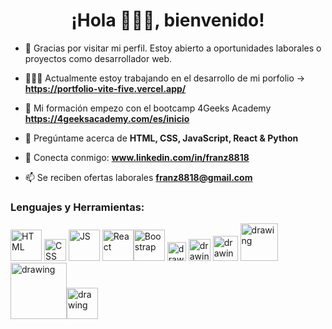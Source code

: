 <h1 align="center">¡Hola 🙋🏻‍♂️, bienvenido!</h1>

- 👀 Gracias por visitar mi perfil. Estoy abierto a oportunidades laborales o proyectos como desarrollador web.

- 👨🏻‍💻 Actualmente estoy trabajando en el desarrollo de mi porfolio ->  **https://portfolio-vite-five.vercel.app/**

- 🌱 Mi formación empezo con el bootcamp 4Geeks Academy **https://4geeksacademy.com/es/inicio**

- 💬 Pregúntame acerca de **HTML, CSS, JavaScript, React & Python** 

- 💼 Conecta conmigo: **www.linkedin.com/in/franz8818** 

- 📫 Se reciben ofertas laborales **franz8818@gmail.com**

### Lenguajes y Herramientas: 
<img src="https://upload.wikimedia.org/wikipedia/commons/thumb/6/61/HTML5_logo_and_wordmark.svg/512px-HTML5_logo_and_wordmark.svg.png" alt="HTML" width="50"/> <img src="https://upload.wikimedia.org/wikipedia/commons/thumb/d/d5/CSS3_logo_and_wordmark.svg/1452px-CSS3_logo_and_wordmark.svg.png" alt="CSS" width="35"/> <img src="https://upload.wikimedia.org/wikipedia/commons/9/99/Unofficial_JavaScript_logo_2.svg" alt="JS" width="50"/> <img src="https://upload.wikimedia.org/wikipedia/commons/thumb/a/a7/React-icon.svg/2300px-React-icon.svg.png" alt="React" width="50"/><img src="https://upload.wikimedia.org/wikipedia/commons/thumb/b/b2/Bootstrap_logo.svg/1280px-Bootstrap_logo.svg.png" alt="Boostrap" width="50"/>
<img src="https://cdn.freebiesupply.com/logos/large/2x/figma-1-logo-png-transparent.png" alt="drawing" width="30"/>
<img src="https://upload.wikimedia.org/wikipedia/commons/thumb/7/7b/Adobe_Systems_logo_and_wordmark.svg/1477px-Adobe_Systems_logo_and_wordmark.svg.png" alt="drawing" width="35"/>
<img src="https://upload.wikimedia.org/wikipedia/commons/thumb/c/c3/Python-logo-notext.svg/1200px-Python-logo-notext.svg.png" alt="drawing" width="40"/>
<img src="https://play-lh.googleusercontent.com/keVVojxW-b11NTKWZg8GulfLlhqBpATvqGFViblYsI0fxW_8a0sIPgyRlB94Gu1AQMY" alt="drawing" width="60"/>
<img src="https://upload.wikimedia.org/wikipedia/commons/8/87/Sql_data_base_with_logo.png" alt="drawing" width="90"/><img src="https://uxwing.com/wp-content/themes/uxwing/download/brands-and-social-media/postman-icon.png" alt="drawing" width="50"/>

